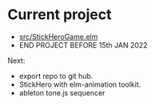 # Current project
* [src/StickHeroGame.elm](src/StickHeroGame.elm)
* END PROJECT BEFORE 15th JAN 2022

Next:
* export repo to git hub.
* StickHero with elm-animation toolkit.
* ableton tone.js sequencer
